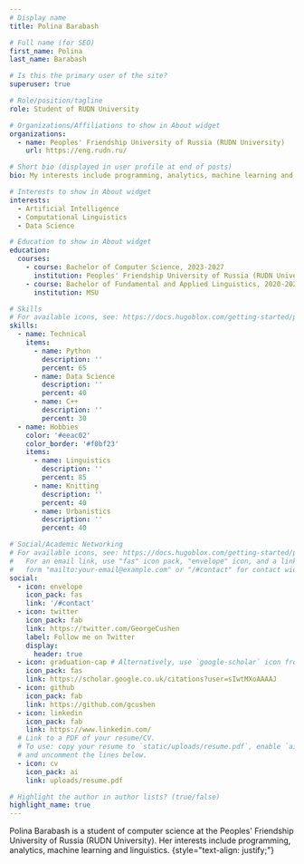 ```yaml
---
# Display name
title: Polina Barabash

# Full name (for SEO)
first_name: Polina
last_name: Barabash

# Is this the primary user of the site?
superuser: true

# Role/position/tagline
role: Student of RUDN University

# Organizations/Affiliations to show in About widget
organizations:
  - name: Peoples' Friendship University of Russia (RUDN University)
    url: https://eng.rudn.ru/

# Short bio (displayed in user profile at end of posts)
bio: My interests include programming, analytics, machine learning and linguistics.

# Interests to show in About widget
interests:
  - Artificial Intelligence
  - Computational Linguistics
  - Data Science

# Education to show in About widget
education:
  courses:
    - course: Bachelor of Computer Science, 2023-2027
      institution: Peoples' Friendship University of Russia (RUDN University)
    - course: Bachelor of Fundamental and Applied Linguistics, 2020-2023
      institution: MSU

# Skills
# For available icons, see: https://docs.hugoblox.com/getting-started/page-builder/#icons
skills:
  - name: Technical
    items:
      - name: Python
        description: ''
        percent: 65
      - name: Data Science
        description: ''
        percent: 40
      - name: C++
        description: ''
        percent: 30
  - name: Hobbies
    color: '#eeac02'
    color_border: '#f0bf23'
    items:
      - name: Linguistics
        description: ''
        percent: 85
      - name: Knitting
        description: ''
        percent: 40
      - name: Urbanistics
        description: ''
        percent: 40

# Social/Academic Networking
# For available icons, see: https://docs.hugoblox.com/getting-started/page-builder/#icons
#   For an email link, use "fas" icon pack, "envelope" icon, and a link in the
#   form "mailto:your-email@example.com" or "/#contact" for contact widget.
social:
  - icon: envelope
    icon_pack: fas
    link: '/#contact'
  - icon: twitter
    icon_pack: fab
    link: https://twitter.com/GeorgeCushen
    label: Follow me on Twitter
    display:
      header: true
  - icon: graduation-cap # Alternatively, use `google-scholar` icon from `ai` icon pack
    icon_pack: fas
    link: https://scholar.google.co.uk/citations?user=sIwtMXoAAAAJ
  - icon: github
    icon_pack: fab
    link: https://github.com/gcushen
  - icon: linkedin
    icon_pack: fab
    link: https://www.linkedin.com/
  # Link to a PDF of your resume/CV.
  # To use: copy your resume to `static/uploads/resume.pdf`, enable `ai` icons in `params.yaml`,
  # and uncomment the lines below.
  - icon: cv
    icon_pack: ai
    link: uploads/resume.pdf

# Highlight the author in author lists? (true/false)
highlight_name: true
---
```


Polina Barabash is a student of computer science at the Peoples' Friendship University of Russia (RUDN University). Her interests include programming, analytics, machine learning and linguistics. 
{style="text-align: justify;"}
